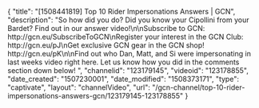 {
    "title": "[1508441819] Top 10 Rider Impersonations Answers | GCN",
    "description": "So how did you do? Did you know your Cipollini from your Bardet? Find out in our answer video!\n\nSubscribe to GCN: http:\/\/gcn.eu\/SubscribeToGCN\nRegister your interest in the GCN Club: http:\/\/gcn.eu\/pJ\nGet exclusive GCN gear in the GCN shop! http:\/\/gcn.eu\/pK\n\nFind out who Dan, Matt, and Si were impersonating in last weeks video right here. Let us know how you did in the comments section down below! ",
    "channelid": "123179145",
    "videoid": "123178855",
    "date_created": "1507230001",
    "date_modified": "1508373171",
    "type": "captivate",
    "layout": "channelVideo",
    "url": "\/gcn-channel\/top-10-rider-impersonations-answers-gcn\/123179145-123178855"
}